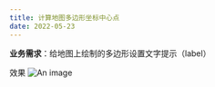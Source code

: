 ```yaml
---
title: 计算地图多边形坐标中心点
date: 2022-05-23
---
```


**业务需求**：给地图上绘制的多边形设置文字提示（label）

效果
![An image](././img/map.png "vue官网logo")